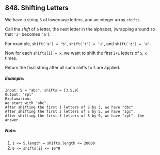 ## 848. Shifting Letters

We have a string ```S``` of lowercase letters, and an integer array ```shifts```.

Call the *shift* of a letter, the next letter in the alphabet, (wrapping around so that ```'z'``` becomes ```'a'```).

For example, ```shift('a') = 'b'```, ```shift('t') = 'u'```, and ```shift('z') = 'a'```.

Now for each ```shifts[i] = x```, we want to shift the first ```i+1``` letters of ```S```, ```x``` times.

Return the final string after all such shifts to ```S``` are applied.

##### Example:
```
Input: S = "abc", shifts = [3,5,9]
Output: "rpl"
Explanation:
We start with "abc".
After shifting the first 1 letters of S by 3, we have "dbc".
After shifting the first 2 letters of S by 5, we have "igc".
After shifting the first 3 letters of S by 9, we have "rpl", the answer.
```

##### Note:

1. ```1 <= S.length = shifts.length <= 20000```
1. ```0 <= shifts[i] <= 10^9```